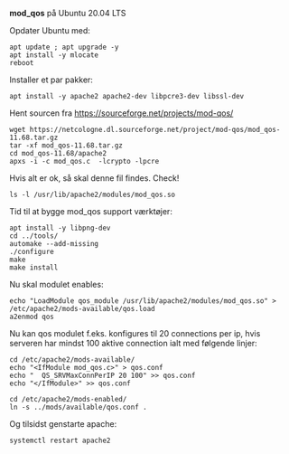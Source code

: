 **mod_qos** på Ubuntu 20.04 LTS

Opdater Ubuntu med:

```
apt update ; apt upgrade -y
apt install -y mlocate 
reboot
```

Installer et par pakker:

```
apt install -y apache2 apache2-dev libpcre3-dev libssl-dev
```

Hent sourcen fra https://sourceforge.net/projects/mod-qos/

```
wget https://netcologne.dl.sourceforge.net/project/mod-qos/mod_qos-11.68.tar.gz
tar -xf mod_qos-11.68.tar.gz  
cd mod_qos-11.68/apache2
apxs -i -c mod_qos.c  -lcrypto -lpcre
```

Hvis alt er ok, så skal denne fil findes. Check!
```
ls -l /usr/lib/apache2/modules/mod_qos.so
```

Tid til at bygge mod_qos support værktøjer:
```
apt install -y libpng-dev  
cd ../tools/
automake --add-missing
./configure
make
make install
```

Nu skal modulet enables:
```
echo "LoadModule qos_module /usr/lib/apache2/modules/mod_qos.so" > /etc/apache2/mods-available/qos.load
a2enmod qos
```

Nu kan qos modulet f.eks. konfigures til 20 connections per ip, hvis serveren har mindst 100 aktive connection ialt med følgende linjer:
```
cd /etc/apache2/mods-available/
echo "<IfModule mod_qos.c>" > qos.conf
echo "	QS_SRVMaxConnPerIP 20 100" >> qos.conf
echo "</IfModule>" >> qos.conf

cd /etc/apache2/mods-enabled/
ln -s ../mods/available/qos.conf .
```

Og tilsidst genstarte apache:
```
systemctl restart apache2
```
